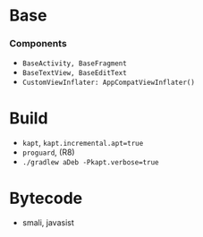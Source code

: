 # Base
### Components
- `BaseActivity, BaseFragment`
- `BaseTextView, BaseEditText`
- `CustomViewInflater: AppCompatViewInflater()`

# Build
- `kapt`, `kapt.incremental.apt=true`
- `proguard`, (R8)
- `./gradlew aDeb -Pkapt.verbose=true`

# Bytecode
- smali, javasist
